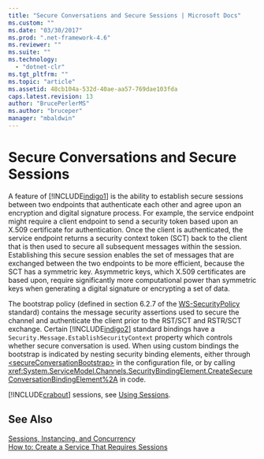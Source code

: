 ```yaml
---
title: "Secure Conversations and Secure Sessions | Microsoft Docs"
ms.custom: ""
ms.date: "03/30/2017"
ms.prod: ".net-framework-4.6"
ms.reviewer: ""
ms.suite: ""
ms.technology: 
  - "dotnet-clr"
ms.tgt_pltfrm: ""
ms.topic: "article"
ms.assetid: 48cb104a-532d-40ae-aa57-769dae103fda
caps.latest.revision: 13
author: "BrucePerlerMS"
ms.author: "bruceper"
manager: "mbaldwin"
---
```

# Secure Conversations and Secure Sessions
A feature of [!INCLUDE[indigo1](../../../../includes/indigo1-md.md)] is the ability to establish secure sessions between two endpoints that authenticate each other and agree upon an encryption and digital signature process. For example, the service endpoint might require a client endpoint to send a security token based upon an X.509 certificate for authentication. Once the client is authenticated, the service endpoint returns a security context token (SCT) back to the client that is then used to secure all subsequent messages within the session. Establishing this secure session enables the set of messages that are exchanged between the two endpoints to be more efficient, because the SCT has a symmetric key. Asymmetric keys, which X.509 certificates are based upon, require significantly more computational power than symmetric keys when generating a digital signature or encrypting a set of data.  
  
 The bootstrap policy (defined in section 6.2.7 of the [WS-SecurityPolicy](http://go.microsoft.com/fwlink/?LinkId=99817) standard) contains the message security assertions used to secure the channel and authenticate the client prior to the RST/SCT and RSTR/SCT exchange. Certain [!INCLUDE[indigo2](../../../../includes/indigo2-md.md)] standard bindings have a `Security.Message.EstablishSecurityContext` property which controls whether secure conversation is used. When using custom bindings the bootstrap is indicated by nesting security binding elements, either through [\<secureConversationBootstrap>](../../../../docs/framework/configuring-apps/file-schema/wcf/secureconversationbootstrap.md) in the configuration file, or by calling <xref:System.ServiceModel.Channels.SecurityBindingElement.CreateSecureConversationBindingElement%2A> in code.  
  
 [!INCLUDE[crabout](../../../../includes/crabout-md.md)] sessions, see [Using Sessions](../../../../docs/framework/wcf/using-sessions.md).  
  
## See Also  
 [Sessions, Instancing, and Concurrency](../../../../docs/framework/wcf/feature-details/sessions-instancing-and-concurrency.md)   
 [How to: Create a Service That Requires Sessions](../../../../docs/framework/wcf/feature-details/how-to-create-a-service-that-requires-sessions.md)